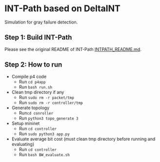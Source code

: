 # INT-Path based on DeltaINT

Simulation for gray failure detection.

## Step 1: Build INT-Path

Please see the original README of INT-Path [INTPATH_README.md](./INTPATH_README.md).

## Step 2: How to run

- Compile p4 code
	+ Run `cd p4app`
	+ Run `bash run.sh`
- Clean tmp directory if any
	+ Run `sudo rm -r packet/tmp`
	+ Run `sudo rm -r controller/tmp`
- Generate topology
	+ Run`cd conroller`
	+ Run `python3 topo_generate 3`
- Setup mininet
	+ Run `cd controller`
	+ Run `sudo python3 app.py`
- Evaluate average bit cost (must clean tmp directory before running and evaluating)
	+ Run `cd controller`
	+ Run `bash BW_evaluate.sh`
